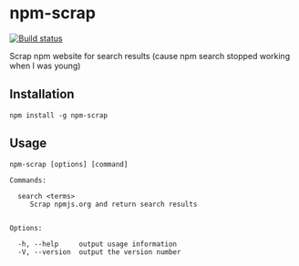# npm-scrap

[![Build status](https://secure.travis-ci.org/stream7/npm-scrap.svg?branch=master)](http://travis-ci.org/stream7/npm-scrap)

Scrap npm website for search results (cause npm search stopped working when I was young)

## Installation

```
npm install -g npm-scrap

``` 

## Usage

```
npm-scrap [options] [command]

Commands:

  search <terms>
     Scrap npmjs.org and return search results


Options:

  -h, --help     output usage information
  -V, --version  output the version number
```
